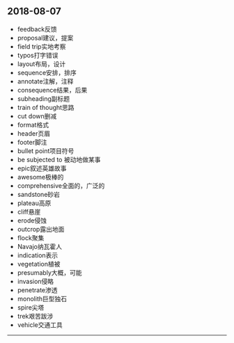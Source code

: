 2018-08-07
---
- feedback反馈
- proposal建议，提案
- field trip实地考察
- typos打字错误
- layout布局，设计
- sequence安排，排序
- annotate注解，注释
- consequence结果，后果
- subheading副标题
- train of thought思路
- cut down删减
- format格式
- header页眉
- footer脚注
- bullet point项目符号
- be subjected to 被动地做某事
- epic叙述英雄故事
- awesome极棒的
- comprehensive全面的，广泛的
- sandstone砂岩
- plateau高原
- cliff悬崖
- erode侵蚀
- outcrop露出地面
- flock聚集
- Navajo纳瓦霍人
- indication表示
- vegetation植被
- presumably大概，可能
- invasion侵略
- penetrate渗透
- monolith巨型独石
- spire尖塔
- trek艰苦跋涉
- vehicle交通工具
---